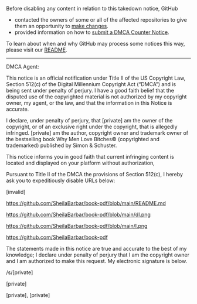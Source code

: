 Before disabling any content in relation to this takedown notice, GitHub
- contacted the owners of some or all of the affected repositories to give them an opportunity to [make changes](https://docs.github.com/en/github/site-policy/dmca-takedown-policy#a-how-does-this-actually-work).
- provided information on how to [submit a DMCA Counter Notice](https://docs.github.com/en/articles/guide-to-submitting-a-dmca-counter-notice).

To learn about when and why GitHub may process some notices this way, please visit our [README](https://github.com/github/dmca/blob/master/README.md#anatomy-of-a-takedown-notice).

---

DMCA Agent:

This notice is an official notification under Title II of the US Copyright Law, Section 512(c) of the Digital Millennium Copyright Act (“DMCA”) and is being sent under penalty of perjury.  I have a good faith belief that the disputed use of the copyrighted material is not authorized by my copyright owner, my agent, or the law, and that the information in this Notice is accurate.


I declare, under penalty of perjury, that [private] am the owner of the copyright, or of an exclusive right under the copyright, that is allegedly infringed. [private] am the author, copyright owner and trademark owner of the bestselling book Why Men Love Bitches© (copyrighted and trademarked)  published by Simon & Schuster. 



This notice informs you in good faith that current infringing content is located and displayed on your platform without authorization,



Pursuant to Title II of the DMCA the provisions of Section 512(c), I hereby ask you to expeditiously disable URLs below: 



[invalid] 

 

https://github.com/SheilaBarbar/book-pdf/blob/main/README.md

 

https://github.com/SheilaBarbar/book-pdf/blob/main/dl.png


https://github.com/SheilaBarbar/book-pdf/blob/main/l.png


https://github.com/SheilaBarbar/book-pdf


The statements made in this notice are true and accurate to the best of my knowledge; I declare under penalty of perjury that I am the  copyright owner and I am authorized to make this request. My electronic signature is below.


/s/[private]

[private] 

[private], [private] 
